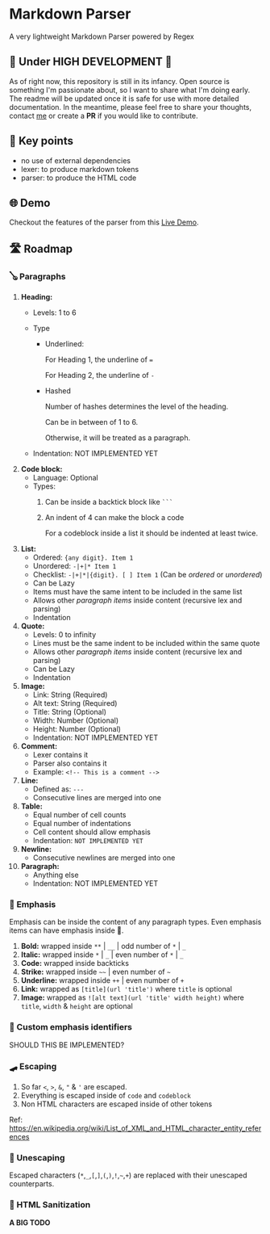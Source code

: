 # Markdown Parser
A very lightweight Markdown Parser powered by Regex

## 🚧 Under HIGH DEVELOPMENT 🚧

As of right now, this repository is still in its infancy.
Open source is something I'm passionate about, so I want to share what I'm doing early.
The readme will be updated once it is safe for use with more detailed documentation.
In the meantime, please feel free to share your thoughts, contact [me](https://kiranparajuli.com.np) or create a **PR** if you would like to contribute.


## 🔑 Key points
- no use of external dependencies
- lexer: to produce markdown tokens
- parser: to produce the HTML code

## 🌐 Demo

Checkout the features of the parser from this [Live Demo](https://kiranparajuli589.github.io/md-parser/ 'Live Demo').

## 🛣️ Roadmap

### 🪕 Paragraphs
1. **Heading:**
   - Levels: 1 to 6
   - Type
     - Underlined:

        For Heading 1, the underline of `=`

        For Heading 2, the underline of `-`

     - Hashed

        Number of hashes determines the level of the heading.

        Can be in between of 1 to 6.

        Otherwise, it will be treated as a paragraph.

   - Indentation: NOT IMPLEMENTED YET
2. **Code block:**
    - Language: Optional
    - Types:
        1. Can be inside a backtick block like <code>```</code>
        2. An indent of 4 can make the block a code

           For a codeblock inside a list
           it should be indented at least twice.
3. **List:**
    - Ordered: `{any digit}. Item 1`
    - Unordered: `-|+|* Item 1`
    - Checklist: `-|+|*|{digit}. [ ] Item 1` (Can be _ordered_ or _unordered_)
    - Can be Lazy
    - Items must have the same intent to be included in the same list
    - Allows other _paragraph items_ inside content (recursive lex and parsing)
    - Indentation
4. **Quote:**
    - Levels: 0 to infinity
    - Lines must be the same indent to be included within the same quote
    - Allows other _paragraph items_ inside content (recursive lex and parsing)
    - Can be Lazy
    - Indentation
5. **Image:**
    - Link: String (Required)
    - Alt text: String (Required)
    - Title: String (Optional)
    - Width: Number (Optional)
    - Height: Number (Optional)
    - Indentation: NOT IMPLEMENTED YET
6. **Comment:**
    - Lexer contains it
    - Parser also contains it
    - Example: `<!-- This is a comment -->`
7. **Line:**
    - Defined as: `---`
    - Consecutive lines are merged into one
8. **Table:**
    - Equal number of cell counts
    - Equal number of indentations
    - Cell content should allow emphasis
    - Indentation: `NOT IMPLEMENTED YET`
9. **Newline:**
    - Consecutive newlines are merged into one
10. **Paragraph:**
    - Anything else
    - Indentation: NOT IMPLEMENTED YET

### 🎺 Emphasis
Emphasis can be inside the content of any paragraph types. Even emphasis items can have emphasis inside 🤩.

1. **Bold:** wrapped inside `**` | `__` | odd number of `*` | `_`
2. **Italic:** wrapped inside `*` | `_` | even number of `*` | `_`
3. **Code:** wrapped inside backticks
4. **Strike:** wrapped inside `~~` | even number of `~`
5. **Underline:** wrapped inside `++` | even number of `+`
6. **Link:** wrapped as `[title](url 'title')` where `title` is optional
7. **Image:** wrapped as `![alt text](url 'title' width height)` where `title`, `width` & `height` are optional

### 🤔 Custom emphasis identifiers
SHOULD THIS BE IMPLEMENTED?

### 🛹 Escaping
1. So far `<`, `>`, `&`, `"` & `'` are escaped.
2. Everything is escaped inside of `code` and `codeblock`
3. Non HTML characters are escaped inside of other tokens

Ref: https://en.wikipedia.org/wiki/List_of_XML_and_HTML_character_entity_references

### 🤡 Unescaping

Escaped characters (`*`,`_`,`[`,`]`,`(`,`)`,`!`,`~`,`+`) are replaced with their unescaped counterparts.


### 👻 HTML Sanitization
**A BIG TODO**
